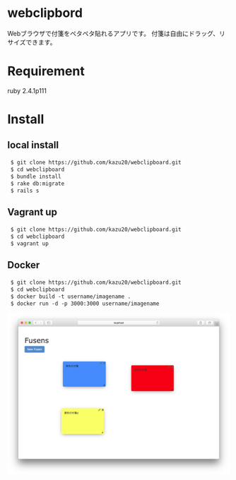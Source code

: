 # webclipbord
Webブラウザで付箋をペタペタ貼れるアプリです。
付箋は自由にドラッグ、リサイズできます。

# Requirement
 ruby 2.4.1p111

# Install

## local install
```
 $ git clone https://github.com/kazu20/webclipboard.git
 $ cd webclipboard
 $ bundle install
 $ rake db:migrate
 $ rails s
```

## Vagrant up
```
 $ git clone https://github.com/kazu20/webclipboard.git
 $ cd webclipboard
 $ vagrant up

```

## Docker
```
 $ git clone https://github.com/kazu20/webclipboard.git
 $ cd webclipboard
 $ docker build -t username/imagename .
 $ docker run -d -p 3000:3000 username/imagename
```

![sample image](https://github.com/kazu20/webclipboard/blob/master/images/sampleimage.png)
